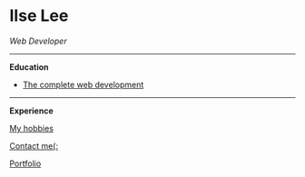 
<!DOCTYPE html>
<html lang="en">
<head>
    <meta charset="UTF-8">
    <title>Ilse Lee</title>
</head>
<body>

   <h1>Ilse Lee</h1>
   <p><em>Web Developer</em></p>
   <hr size="2">
   <p><strong>Education</strong></p>
   <ul>
    <li><a href="https://www.udemy.com/course/the-complete-web-development-bootcamp/"> The complete web development</a></li>
   </ul>
   <hr size="2">
   <p><strong>Experience</strong></p>
   <p></p>
   <a href="hobbies.html">My hobbies</a>
   <p><a href="contact.html">Contact me(:</a></p>
   <p><a href="Portfolio.html">Portfolio</a></p>
</body>
</html>
